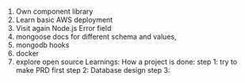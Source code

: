 1. Own component library
2. Learn basic AWS deployment
3. Visit again Node.js Error field
4. mongoose docs for different schema and values, 
5. mongodb hooks
6. docker
7. explore open source
Learnings: 
How a project is done:
step 1: try to make PRD first
step 2: Database design
step 3: 